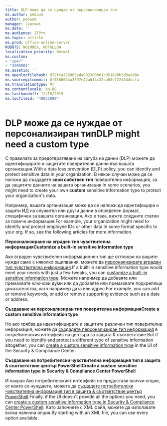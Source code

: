 ```yaml
---
title: DLP може да се нуждае от персонализиран тип
ms.author: pebaum
author: pebaum
manager: laurawi
ms.date: ''
ms.audience: ITPro
ms.topic: article
ms.prod: office-online-server
ROBOTS: NOINDEX, NOFOLLOW
localization_priority: Normal
ms.custom:
- "1647"
- "3200001"
ms.assetid: ''
ms.openlocfilehash: 872fca326065ada002300061c951620b3d9a8d0e
ms.sourcegitcommit: 0f0186044a3597e42ad14c32ca58e7224344dcfa
ms.translationtype: MT
ms.contentlocale: bg-BG
ms.lasthandoff: 12/15/2019
ms.locfileid: "40052890"
---
```

# <a name="dlp-might-need-a-custom-type"></a><span data-ttu-id="efc08-102">DLP може да се нуждае от персонализиран тип</span><span class="sxs-lookup"><span data-stu-id="efc08-102">DLP might need a custom type</span></span>

<span data-ttu-id="efc08-103">С правилата за предотвратяване на загуба на данни (DLP) можете да идентифицирате и защитите поверителни данни във вашата организация.</span><span class="sxs-lookup"><span data-stu-id="efc08-103">With a data loss prevention (DLP) policy, you can identify and protect sensitive data in your organization.</span></span> <span data-ttu-id="efc08-104">В някои случаи може да се наложи да създадете **свой собствен тип** поверителна информация, за да защитите данните на вашата организация.</span><span class="sxs-lookup"><span data-stu-id="efc08-104">In some scenarios, you might need to create your own **custom** sensitive information type to protect your organization's data.</span></span>

<span data-ttu-id="efc08-105">Например, вашата организация може да се наложи да идентифицира и защити ИД на служител или други данни в определен формат, специфичен за вашата организация. Ако е така, вижте следните статии за повече информация.</span><span class="sxs-lookup"><span data-stu-id="efc08-105">For example, your organization might need to identify and protect employee IDs or other data in some format specific to your org. If so, see the following articles for more information.</span></span>
  
 <span data-ttu-id="efc08-106">**Персонализиране на вграден тип чувствителна информация**</span><span class="sxs-lookup"><span data-stu-id="efc08-106">**Customize a built-in sensitive information type**</span></span>
  
<span data-ttu-id="efc08-107">Ако вграден чувствителен информационен тип ще отговори на вашите нужди само с няколко ощипвания, можете да [персонализирате вграден тип чувствителна информация](https://docs.microsoft.com/office365/securitycompliance/customize-a-built-in-sensitive-information-type).</span><span class="sxs-lookup"><span data-stu-id="efc08-107">If a built-in sensitive information type would meet your needs with just a few tweaks, you can [customize a built-in sensitive information type](https://docs.microsoft.com/office365/securitycompliance/customize-a-built-in-sensitive-information-type).</span></span> <span data-ttu-id="efc08-108">Можете например да добавяте или премахвате ключови думи или да добавяте или премахвате подкрепящи доказателства, като например дата или адрес.</span><span class="sxs-lookup"><span data-stu-id="efc08-108">For example, you can add or remove keywords, or add or remove supporting evidence such as a date or address.</span></span>
  
 <span data-ttu-id="efc08-109">**Създаване на персонализиран тип поверителна информация**</span><span class="sxs-lookup"><span data-stu-id="efc08-109">**Create a custom sensitive information type**</span></span>
  
<span data-ttu-id="efc08-110">Но ако трябва да идентифицирате и защитите различен тип поверителна информация, можете да [създадете персонализиран тип информация](https://docs.microsoft.com/office365/securitycompliance/create-a-custom-sensitive-information-type) в потребителския интерфейс на центъра за защита & съответствие.</span><span class="sxs-lookup"><span data-stu-id="efc08-110">But if you need to identify and protect a different type of sensitive information altogether, you can [create a custom sensitive information type](https://docs.microsoft.com/office365/securitycompliance/create-a-custom-sensitive-information-type) in the UI of the Security & Compliance Center.</span></span>
  
<span data-ttu-id="efc08-111">**Създаване на потребителски чувствителна информация тип в защита & съответствие център PowerShell**</span><span class="sxs-lookup"><span data-stu-id="efc08-111">**Create a custom sensitive information type in Security & Compliance Center PowerShell**</span></span>

<span data-ttu-id="efc08-112">И накрая Ако потребителският интерфейс не предоставя всички опции, от които се нуждаете, можете да [създадете потребителски чувствителна информация тип в защита & съответствие център PowerShell](https://docs.microsoft.com/office365/securitycompliance/create-a-custom-sensitive-information-type-in-scc-powershell).</span><span class="sxs-lookup"><span data-stu-id="efc08-112">Finally, if the UI doesn't provide all the options you need, you can [create a custom sensitive information type in Security & Compliance Center PowerShell](https://docs.microsoft.com/office365/securitycompliance/create-a-custom-sensitive-information-type-in-scc-powershell).</span></span> <span data-ttu-id="efc08-113">Като започнете с XML файл, можете да използвате всяка налична опция.</span><span class="sxs-lookup"><span data-stu-id="efc08-113">By starting with an XML file, you can use every option available.</span></span>

